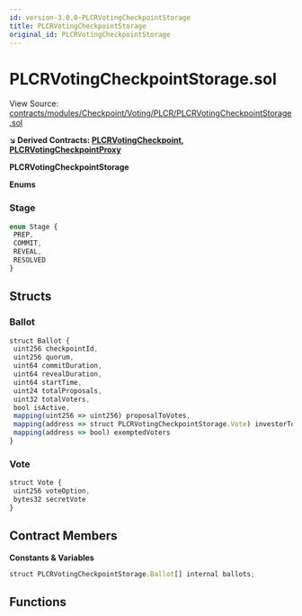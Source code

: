 ```yaml
---
id: version-3.0.0-PLCRVotingCheckpointStorage
title: PLCRVotingCheckpointStorage
original_id: PLCRVotingCheckpointStorage
---
```


# PLCRVotingCheckpointStorage.sol

View Source: [contracts/modules/Checkpoint/Voting/PLCR/PLCRVotingCheckpointStorage.sol](../../contracts/modules/Checkpoint/Voting/PLCR/PLCRVotingCheckpointStorage.sol)

**↘ Derived Contracts: [PLCRVotingCheckpoint](PLCRVotingCheckpoint.md), [PLCRVotingCheckpointProxy](PLCRVotingCheckpointProxy.md)**

**PLCRVotingCheckpointStorage**

**Enums**
### Stage

```js
enum Stage {
 PREP,
 COMMIT,
 REVEAL,
 RESOLVED
}
```

## Structs
### Ballot

```js
struct Ballot {
 uint256 checkpointId,
 uint256 quorum,
 uint64 commitDuration,
 uint64 revealDuration,
 uint64 startTime,
 uint24 totalProposals,
 uint32 totalVoters,
 bool isActive,
 mapping(uint256 => uint256) proposalToVotes,
 mapping(address => struct PLCRVotingCheckpointStorage.Vote) investorToProposal,
 mapping(address => bool) exemptedVoters
}
```

### Vote

```js
struct Vote {
 uint256 voteOption,
 bytes32 secretVote
}
```

## Contract Members
**Constants & Variables**

```js
struct PLCRVotingCheckpointStorage.Ballot[] internal ballots;

```

## Functions

